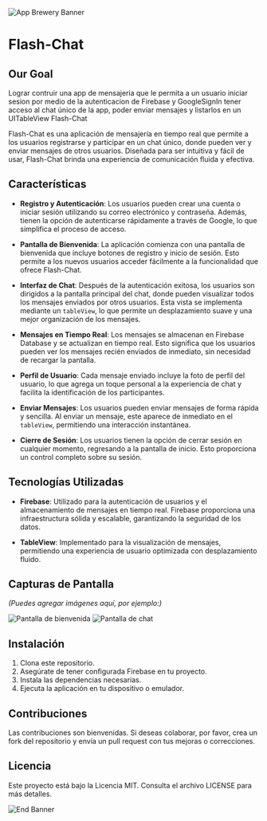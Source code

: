 ![App Brewery Banner](Documentation/AppBreweryBanner.png)

# Flash-Chat

## Our Goal

Lograr contruir una app de mensajeria que le permita a un usuario iniciar sesion por medio de la autenticacion de Firebase y GoogleSignIn tener acceso al chat único de la app, poder enviar mensajes y listarlos en un UITableView Flash-Chat

Flash-Chat es una aplicación de mensajería en tiempo real que permite a los usuarios registrarse y participar en un chat único, donde pueden ver y enviar mensajes de otros usuarios. Diseñada para ser intuitiva y fácil de usar, Flash-Chat brinda una experiencia de comunicación fluida y efectiva.

## Características

- **Registro y Autenticación**: Los usuarios pueden crear una cuenta o iniciar sesión utilizando su correo electrónico y contraseña. Además, tienen la opción de autenticarse rápidamente a través de Google, lo que simplifica el proceso de acceso.
  
- **Pantalla de Bienvenida**: La aplicación comienza con una pantalla de bienvenida que incluye botones de registro y inicio de sesión. Esto permite a los nuevos usuarios acceder fácilmente a la funcionalidad que ofrece Flash-Chat.

- **Interfaz de Chat**: Después de la autenticación exitosa, los usuarios son dirigidos a la pantalla principal del chat, donde pueden visualizar todos los mensajes enviados por otros usuarios. Esta vista se implementa mediante un `tableView`, lo que permite un desplazamiento suave y una mejor organización de los mensajes.

- **Mensajes en Tiempo Real**: Los mensajes se almacenan en Firebase Database y se actualizan en tiempo real. Esto significa que los usuarios pueden ver los mensajes recién enviados de inmediato, sin necesidad de recargar la pantalla.

- **Perfil de Usuario**: Cada mensaje enviado incluye la foto de perfil del usuario, lo que agrega un toque personal a la experiencia de chat y facilita la identificación de los participantes.

- **Enviar Mensajes**: Los usuarios pueden enviar mensajes de forma rápida y sencilla. Al enviar un mensaje, este aparece de inmediato en el `tableView`, permitiendo una interacción instantánea.

- **Cierre de Sesión**: Los usuarios tienen la opción de cerrar sesión en cualquier momento, regresando a la pantalla de inicio. Esto proporciona un control completo sobre su sesión.

## Tecnologías Utilizadas

- **Firebase**: Utilizado para la autenticación de usuarios y el almacenamiento de mensajes en tiempo real. Firebase proporciona una infraestructura sólida y escalable, garantizando la seguridad de los datos.

- **TableView**: Implementado para la visualización de mensajes, permitiendo una experiencia de usuario optimizada con desplazamiento fluido.

## Capturas de Pantalla

*(Puedes agregar imágenes aquí, por ejemplo:)*

![Pantalla de bienvenida](ruta/a/la/imagen/bienvenida.png)
![Pantalla de chat](ruta/a/la/imagen/chat.png)

## Instalación

1. Clona este repositorio.
2. Asegúrate de tener configurada Firebase en tu proyecto.
3. Instala las dependencias necesarias.
4. Ejecuta la aplicación en tu dispositivo o emulador.

## Contribuciones

Las contribuciones son bienvenidas. Si deseas colaborar, por favor, crea un fork del repositorio y envía un pull request con tus mejoras o correcciones.

## Licencia

Este proyecto está bajo la Licencia MIT. Consulta el archivo LICENSE para más detalles.


![End Banner](Documentation/readme-end-banner.png)
